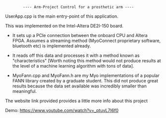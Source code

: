             ---- Arm-Project Control for a prosthetic arm ----

UserApp.cpp is the main entry-point of this application.

This was implemented on the Intel-Altera DE2I-150 board.

- It sets up a PCIe connection between the onboard CPU and Altera FPGA. 
Assumes a streaming method (MyoConnect proprietary software, bluetooth etc) is implemented already.

- It reads off this data and processes it with a method known as "characteristics" [Worth noting this method would not produce results at the level of a machine learning algorithm with tons of data].

- MyoFann.cpp and MyoFann.h are my Myo implementations of a popular FANN library created by a graduate student. This did not produce great results because the data set available was incredibly smaller than meaningful.

The website link provided provides a little more info about this project

Demo: 
https://www.youtube.com/watch?v=_ptuvL7I6f0
